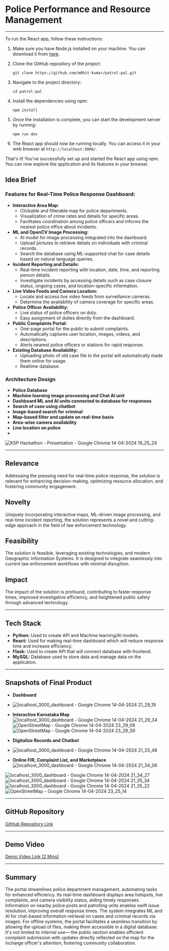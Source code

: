 # Police Performance and Resource Management


---
To run the React app, follow these instructions:

1. Make sure you have Node.js installed on your machine. You can download it from [here](https://nodejs.org/).

2. Clone the GitHub repository of the project:
   ```
   git clone https://github.com/m0hit-kumar/patrol-pal.git
   ```

3. Navigate to the project directory:
   ```
   cd patrol-pal
   ```

4. Install the dependencies using npm:
   ```
   npm install
   ```

5. Once the installation is complete, you can start the development server by running:
   ```
   npm run dev
   ```

6. The React app should now be running locally. You can access it in your web browser at `http://localhost:3000/`.

That's it! You've successfully set up and started the React app using npm. You can now explore the application and its features in your browser.
## Idea Brief

### Features for Real-Time Police Response Dashboard:
- **Interactive Area Map:**
  - Clickable and filterable map for police departments.
  - Visualization of crime rates and details for specific areas.
  - Facilitates coordination among police officers and informs the nearest police office about incidents.
- **ML and OpenCV Image Processing:**
  - AI model for image processing integrated into the dashboard.
  - Upload pictures to retrieve details on individuals with criminal records.
  - Search the database using ML-supported chat for case details based on natural language queries.
- **Incident Reporting and Details:**
  - Real-time incident reporting with location, date, time, and reporting person details.
  - Investigate incidents by accessing details such as case closure status, ongoing cases, and location-specific information.
- **Live Video Feeds and Camera Location:**
  - Locate and access live video feeds from surveillance cameras.
  - Determine the availability of camera coverage for specific areas.
- **Police Officer Availability:**
  - Live status of police officers on duty.
  - Easy assignment of duties directly from the dashboard.
- **Public Complaints Portal:**
  - One-page portal for the public to submit complaints.
  - Automatically captures user location, images, videos, and descriptions.
  - Alerts nearest police officers or stations for rapid response.
- **Existing Database Availability:**
  - Uploading photo of old case file to the portal will automatically made them online for usage.
  - Realtime database.

### Architecture Design
- **Police Database**
- **Machine learning image processing and Chat AI unit**
- **Dashboard ML and AI units connected to database for responses**
- **Search of case using chatbot**
- **Image-based search for criminal**
- **Map-based filter and update on real-time basis**
- **Area-wise camera availability**
- **Live location on police**
- 
![KSP Hackathon - Presentation - Google Chrome 14-04-2024 19_25_24](https://github.com/m0hit-kumar/patrol-pal/assets/97183229/a87019d2-d70e-40f5-a9f0-a000df91d23a)

---

## Relevance
Addressing the pressing need for real-time police response, the solution is relevant for enhancing decision-making, optimizing resource allocation, and fostering community engagement.

## Novelty
Uniquely incorporating interactive maps, ML-driven image processing, and real-time incident reporting, the solution represents a novel and cutting-edge approach in the field of law enforcement technology.

## Feasibility
The solution is feasible, leveraging existing technologies, and modern Geographic Information Systems. It is designed to integrate seamlessly into current law enforcement workflows with minimal disruption.

## Impact
The impact of the solution is profound, contributing to faster response times, improved investigative efficiency, and heightened public safety through advanced technology.

---

## Tech Stack
- **Python:** Used to create API and Machine learning/AI models.
- **React:** Used for making real-time dashboard which will reduce response time and increase efficiency.
- **Flask:** Used to create API that will connect database with frontend.
- **MySQL:** Database used to store data and manage data on the application.

---

## Snapshots of Final Product
- **Dashboard**
- ![localhost_3000_dashboard - Google Chrome 14-04-2024 21_29_19](https://github.com/m0hit-kumar/patrol-pal/assets/97183229/e3b03f79-6180-473b-b113-69ea36c57ba8)
- **Interactive Karnataka Map**
![localhost_3000_dashboard - Google Chrome 14-04-2024 21_29_34](https://github.com/m0hit-kumar/patrol-pal/assets/97183229/20d5ee72-eda7-42f4-aff7-004cb182dfd4)
![OpenStreetMap - Google Chrome 14-04-2024 23_29_08](https://github.com/m0hit-kumar/patrol-pal/assets/97183229/624700a7-9ffe-42f7-9a64-779a3e7be307)
![OpenStreetMap - Google Chrome 14-04-2024 23_28_59](https://github.com/m0hit-kumar/patrol-pal/assets/97183229/87c4e5f2-d2ae-480a-bb2a-531bb017d983)


- **Digitalize Records and Chatbot**
- ![localhost_3000_dashboard - Google Chrome 14-04-2024 21_33_48](https://github.com/m0hit-kumar/patrol-pal/assets/97183229/e1b88579-2f92-4e98-b761-a8ffb24be22a)

- **Online FIR, Complaint List, and Marketplace**
![localhost_3000_dashboard - Google Chrome 14-04-2024 21_34_06](https://github.com/m0hit-kumar/patrol-pal/assets/97183229/c070719c-9af8-429e-b34e-ba67d6e023f6)

![localhost_3000_dashboard - Google Chrome 14-04-2024 21_34_27](https://github.com/m0hit-kumar/patrol-pal/assets/97183229/70b17392-af86-43bf-97fc-c3a0ee9920e6)
![localhost_3000_dashboard - Google Chrome 14-04-2024 21_35_34](https://github.com/m0hit-kumar/patrol-pal/assets/97183229/b6eff75e-b512-4eec-89f1-4f7694cb5f46)
![localhost_3000_dashboard - Google Chrome 14-04-2024 21_35_22](https://github.com/m0hit-kumar/patrol-pal/assets/97183229/d845250d-c0d7-4952-abfe-0eacc607f55b)
![OpenStreetMap - Google Chrome 14-04-2024 23_25_14](https://github.com/m0hit-kumar/patrol-pal/assets/97183229/3d181143-efc2-4fb1-8111-9217406c9d6b)


---

## GitHub Repository
[GitHub Repository Link](https://github.com/Shradha-12/Patrol-Pal)

---

## Demo Video
[Demo Video Link (2 Mins)](https://drive.google.com/drive/folders/1fPV4N28TeX-lwKK9Tf3ismPfU72HCYqH)

---

## Summary
The portal streamlines police department management, automating tasks for enhanced efficiency. Its real-time dashboard displays area hotspots, live complaints, and camera visibility status, aiding timely responses. Information on nearby police posts and patrolling units enables swift issue resolution, improving overall response times. The system integrates ML and AI for chat-based information retrieval on cases and criminal records via images. For offline systems, the portal facilitates a seamless transition by allowing the upload of files, making them accessible in a digital database. It's not limited to internal use— the public section enables efficient complaint submission with updates directly reflected on the map for the incharge officer's attention, fostering community collaboration.
